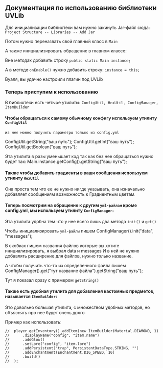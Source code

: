 ## Документация по использованию библиотеки UVLib

Для инициализации библиотеки вам нужно закинуть Jar-файл сюда:
```Project Structure -- Libraries -- Add Jar```

Потом нужно переназвать свой главный класс в ```Main```

А также инициализировать обращение в главном классе:

Вне методах добавить строку 
```public static Main instance;```

А в методе ```onEnable()``` нужно добавить строку:
```instance = this;```

Вуаля, вы удачно настроили плагин под UVLib

### Теперь приступим к использованию

В библиотеки есть четыре утилиты:
```ConfigUtil, HexUtil, ConfigManager, ItemBuilder```



#### Чтобы обращаться к самому обычному конфигу используем утилиту ```ConfigUtil```
```из нее можно получить параметры только из config.yml```

ConfigUtil.getString("ваш путь");
ConfigUtil.getInt("ваш путь");
ConfigUtil.getBoolean("ваш путь");

Эта утилита в разы уменьшает код так как без нее обращаться нужно будет так:
Main.instance.getConfig().getString("ваш путь");



#### Также чтобы добавить градиенты в ваши сообщения используем утилиту ```HexUtil```

Она проста тем что ее не нужно нигде указывать, она изначально добавляет сообщениям возможность к Градиентным цветам.



#### Теперь посмотрим на обращение к другим ```yml-файлам``` кроме config.yml, мы используем утилиту ```ConfigManager```:

Эта утилита удобна тем что у нее всего лишь два метода ```init()``` и ```get()```

Чтобы инициализировать ```yml-файлы``` пишем ConfigManager().init("data", "messages");

В скобках пишем названия файлов которые вы хотите инициализировать, я выбрал data и messages
И в ней не нужно добавлять расширение для файлов, нужно только название.

А чтобы получить что-то из определенного файла пишем ConfigManager().get("тут название файла").getString("ваш путь");

Тут я показал сразу с примером ```getString()```


#### Также есть удобная утилита для добавления кастомных предметов, называется ```ItemBuilder```:

Это довольно большая утилита, с множеством удобных методов, но объяснять про нее будет очень долго

Пример как использовать:

    //  player.getInventory().addItem(new ItemBuilder(Material.DIAMOND, 1)
    //      .displayName("config", "item.name")
    //      .addGlow()
    //      .setLore("config", "item.lore")
    //      .addPersistent("trap", PersistentDataType.STRING, "")
    //      .addEnchantment(Enchantment.DIG_SPEED, 10)
    //      .build()
    //  );
